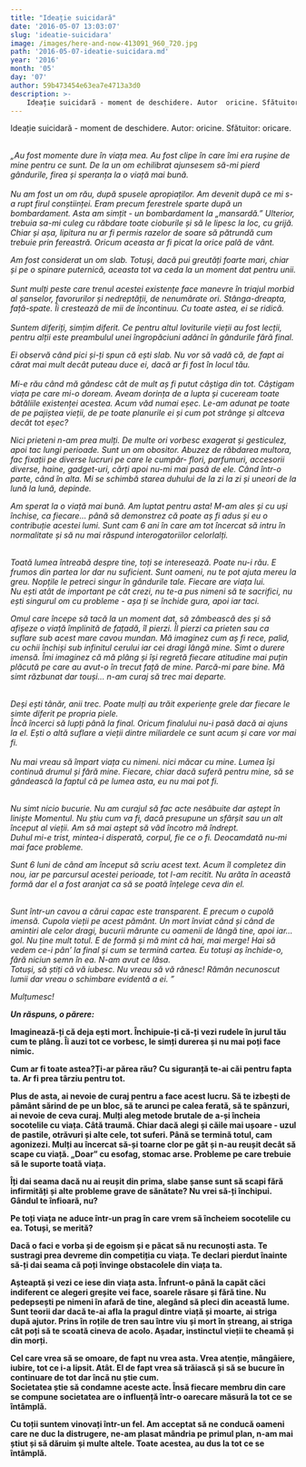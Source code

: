 ```yaml
---
title: "Ideație suicidară"
date: '2016-05-07 13:03:07'
slug: 'ideatie-suicidara'
image: /images/here-and-now-413091_960_720.jpg
path: '2016-05-07-ideatie-suicidara.md'
year: '2016'
month: '05'
day: '07'
author: 59b473454e63ea7e4713a3d0
description: >-
    Ideație suicidară - moment de deschidere. Autor  oricine. Sfătuitor  oricare.„Au fost momente dure în viața mea. Au fost clipe în care îmi era rușine de mine pentru ce sunt. De la un om echilibrat aj
---
```

<div class="kg-card-markdown"><p>Ideație suicidară - moment de deschidere. Autor: oricine. Sfătuitor: oricare.</p>
<p><br /><em>„Au fost momente dure în viața mea. Au fost clipe în care îmi era rușine de mine pentru ce sunt. De la un om echilibrat ajunsesem să-mi pierd gândurile, firea și speranța la o viață mai bună.</em><br /><br /><em>Nu am fost un om rău, după spusele apropiaților. Am devenit după ce mi s-a rupt firul conștiinței. Eram precum ferestrele sparte după un bombardament. Asta am simțit - un bombardament la</em><em> „</em><em>mansardă.” Ulterior, trebuia sa-mi culeg cu răbdare toate cioburile și să le lipesc la loc, cu grijă. Chiar și așa, lipitura nu ar fi permis razelor de soare să pătrundă cum trebuie prin fereastră. Oricum aceasta ar fi picat la orice pală de vânt.</em></p>
<p><em>Am fost considerat un om slab. Totuși, dacă pui greutăți foarte mari, chiar și pe o spinare puternică, aceasta tot va ceda la un moment dat pentru unii.</em><br /><br /><em>Sunt mulți peste care trenul acestei existențe face manevre în triajul morbid al șanselor, favorurilor și nedreptății, de nenumărate ori. Stânga-dreapta, față-spate. Îi crestează de mii de încontinuu. Cu toate astea, ei se ridică.</em><br /><br /><em>Suntem diferiți, simțim diferit. Ce pentru altul loviturile vieții au fost lecții, pentru alții este preambulul unei îngropăciuni adânci în gândurile fără final.</em></p>
<p><em>Ei observă când pici și-ți spun că ești slab. Nu vor să vadă că, de fapt ai cărat mai mult decât puteau duce ei, dacă ar fi fost în locul tău.</em><br /><br /><em>Mi-e rău când mă gândesc cât de mult aș fi putut câștiga din tot. Câștigam viața pe care mi-o doream. Aveam dorința de a lupta și cuceream toate bătăliile existenței acestea. </em><em>Acum văd numai eșec. Le-am adunat pe toate de pe pajiștea vieții, de pe toate planurile ei și cum pot strânge și altceva decât tot eșec?</em></p>
<p><em>Nici prieteni n-am prea mulți. De multe ori vorbesc exagerat și gesticulez, apoi tac lungi perioade. Sunt un om obositor. Abuzez de răbdarea multora, fac fixații pe diverse lucruri pe care le cumpăr- flori, parfumuri, accesorii diverse, haine, gadget-uri, cărți apoi nu-mi mai pasă de ele. Când într-o parte, când în alta. Mi se schimbă starea duhului de la zi la zi și uneori de la lună la lună, depinde.</em></p>
<p><em>Am sperat la o viață mai bună. Am luptat pentru asta! M-am ales și cu uși închise, ca fiecare... până să demonstrez că poate aș fi adus și eu o contribuție acestei lumi. Sunt cam 6 ani în care am tot încercat să intru în normalitate și să nu mai răspund interogatoriilor celorlalți.</em></p>
<p><br /><em>Toată lumea întreabă despre tine, toți se interesează. Poate nu-i rău. E frumos din partea lor dar nu suficient. Sunt oameni, nu te pot ajuta mereu la greu. Nopțile le petreci singur în gândurile tale. Fiecare are viața lui.<br />
Nu ești atât de important pe cât crezi, nu te-a pus nimeni să te sacrifici, nu ești singurul om cu probleme - așa ți se închide gura, apoi iar taci.</em></p>
<p><em>Omul care începe să tacă la un moment dat, să zâmbească des și să afișeze o viață împlinită de fațadă, îl pierzi. Îl pierzi ca prieten sau ca suflare sub acest mare cavou mundan. Mă imaginez cum aș fi rece, palid, cu ochii închiși sub infinitul cerului iar cei dragi lângă mine. Simt o durere imensă. Îmi imaginez că mă plâng și își regretă fiecare atitudine mai puțin plăcută pe care au avut-o în trecut față de mine. Parcă-mi pare bine. Mă simt răzbunat dar touși… n-am curaj să trec mai departe.</em></p>
<p><br /><em>Deși ești tânăr, anii trec. Poate mulți au trăit experiențe grele dar fiecare le simte diferit pe propria piele. </em><br /><em>Încă încerci să lupți până la final. Oricum finalului nu-i pasă dacă ai ajuns la el. Ești o altă suflare a vieții dintre miliardele ce sunt acum și care vor mai fi.<br /><br />
Nu mai vreau să împart viața cu nimeni. nici măcar cu mine. Lumea își continuă drumul și fără mine. Fiecare, chiar dacă suferă pentru mine, să se gândească la faptul că pe lumea asta, eu nu mai pot fi. </em></p>
<p><br /><em>Nu simt nicio bucurie. Nu am curajul să fac acte nesăbuite dar aștept în liniște Momentul. Nu știu cum va fi, dacă presupune un sfârșit sau un alt început al vieții. Am să mai aștept să văd încotro mă îndrept.</em><br /><em>Duhul mi-e trist, mintea-i disperată, corpul, fie ce o fi. Deocamdată nu-mi mai face probleme.</em></p>
<p><em>Sunt 6 luni de când am început să scriu acest text. Acum îl completez din nou, iar pe parcursul acestei perioade, tot l-am recitit. Nu arăta în această formă dar el a fost aranjat ca să se poată înțelege ceva din el.</em></p>
<p><br /><em>Sunt într-un cavou a cărui capac este transparent. E precum o cupolă imensă. Cupola vieții pe acest pământ. Un mort înviat când și când de amintiri ale celor dragi, bucurii mărunte cu oamenii de lângă tine, apoi iar… gol. Nu ține mult totul. E de formă și mă mint că hai, mai merge! Hai să vedem ce-i pân’ la final și cum se termină cartea. Eu totuși aș închide-o, fără niciun semn în ea. N-am avut ce lăsa.</em><br /><em>Totuși, să știți că vă iubesc. Nu vreau să vă rănesc! Rămân necunoscut lumii dar vreau o schimbare evidentă a ei. ”</em></p>
<p><em>Mulțumesc!</em></p>
<p> </p>
<p><strong><em>Un răspuns, o părere:</em></strong></p>
<p><strong>Imaginează-ți că deja ești mort. Închipuie-ți că-ți vezi rudele în jurul tău cum te plâng. Îi auzi tot ce vorbesc, le simți durerea și nu mai poți face nimic.</strong></p>
<p><strong>Cum ar fi toate astea?Ți-ar părea rău? Cu siguranță te-ai căi pentru fapta ta. Ar fi prea târziu pentru tot.</strong></p>
<p><strong>Plus de asta, ai nevoie de curaj pentru a face acest lucru. Să te izbești de pâmânt sărind de pe un bloc, să te arunci pe calea ferată, să te spânzuri, ai nevoie de ceva curaj. Mulți aleg metode brutale de a-și încheia socotelile cu viața. Câtă traumă. Chiar dacă alegi și căile mai ușoare - uzul de pastile, otrăvuri și alte cele, tot suferi. Până se termină totul, cam agonizezi. Mulți au încercat să-și toarne clor pe gât și n-au reușit decât să scape cu viață. „Doar” cu esofag, stomac arse. Probleme pe care trebuie să le suporte toată viața.</strong></p>
<p><strong>Îți dai seama dacă nu ai reușit din prima, slabe șanse sunt să scapi fără infirmități și alte probleme grave de sănătate? Nu vrei să-ți închipui. Gândul te înfioară, nu?</strong></p>
<p><strong>Pe toți viața ne aduce într-un prag în care vrem să încheiem socotelile cu ea. Totuși, se merită?</strong></p>
<p><strong>Dacă o faci e vorba și de egoism și e păcat să nu recunoști asta. Te sustragi prea devreme din competiția cu viața. Te declari pierdut înainte să-ți dai seama că poți învinge obstacolele din viața ta.  </strong></p>
<p><strong>Așteaptă și vezi ce iese din viața asta. Înfrunt-o până la capăt căci indiferent ce alegeri greșite vei face, soarele răsare și fără tine. Nu pedepsești pe nimeni în afară de tine, alegând să pleci din această lume. Sunt teorii dar dacă te-ai afla la pragul dintre viață și moarte, ai striga după ajutor. Prins în roțile de tren sau între viu și mort în ștreang, ai striga cât poți să te scoată cineva de acolo. Așadar, instinctul vieții te cheamă și din morți.</strong></p>
<p><strong>Cel care vrea să se omoare, de fapt nu vrea asta. Vrea atenție, mângâiere, iubire, tot ce i-a lipsit. Atât. El de fapt vrea să trăiască și să se bucure în continuare de tot dar încă nu știe cum. </strong><br /><strong>Societatea știe să condamne aceste acte. Însă fiecare membru din care se compune societatea are o influență într-o oarecare măsură la tot ce se întâmplă. 
<p>Cu toții suntem vinovați într-un fel. Am acceptat să ne conducă oameni care ne duc la distrugere, ne-am plasat mândria pe primul plan, n-am mai știut și să dăruim și multe altele. Toate acestea, au dus la tot ce se întâmplă. </strong></p></p>
<p> </p>
</div>
    